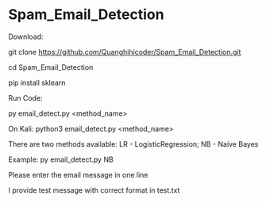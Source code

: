 # Spam_Email_Detection

Download:

git clone https://github.com/Quanghihicoder/Spam_Email_Detection.git

cd Spam_Email_Detection

pip install sklearn



Run Code:

py email_detect.py <method_name>

On Kali: python3 email_detect.py <method_name>

There are two methods available: LR - LogisticRegression; NB - Naive Bayes

Example: py email_detect.py NB

Please enter the email message in one line 

I provide test message with correct format in test.txt
